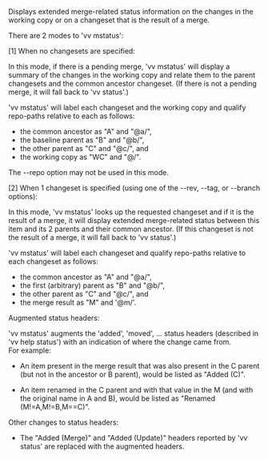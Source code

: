 Displays extended merge-related status information on the changes 
in the working copy or on a changeset that is the result of a merge.

There are 2 modes to 'vv mstatus':

[1] When no changesets are specified:

In this mode, if there is a pending merge, 'vv mstatus' will display
a summary of the changes in the working copy and relate them to the
parent changesets and the common ancestor changeset.  (If there is not
a pending merge, it will fall back to 'vv status'.)

'vv mstatus' will label each changeset and the working copy and qualify
repo-paths relative to each as follows:
* the common ancestor as "A" and "@a/",
* the baseline parent as "B" and "@b/",
* the other parent as "C" and "@c/", and
* the working copy as "WC" and "@/".

The --repo option may not be used in this mode.


[2] When 1 changeset is specified (using one of the --rev, --tag, or --branch options):

In this mode, 'vv mstatus' looks up the requested changeset and if it
is the result of a merge, it will display extended merge-related status
between this item and its 2 parents and their common ancestor.
(If this changeset is not the result of a merge, it will fall back to 'vv status'.)

'vv mstatus' will label each changeset and qualify repo-paths relative to each
changeset as follows:
* the common ancestor as "A" and "@a/",
* the first (arbitrary) parent as "B" and "@b/",
* the other parent as "C" and "@c/", and
* the merge result as "M" and '@m/'.


Augmented status headers:

'vv mstatus' augments the 'added', 'moved', ... status headers (described in 'vv help status')
with an indication of where the change came from.  
For example:

* An item present in the merge result that was also present in the C parent (but not in the ancestor
  or B parent), would be listed as "Added (C)".

* An item renamed in the C parent and with that value in the M (and with the original name in A and B),
  would be listed as "Renamed (M!=A,M!=B,M==C)".


Other changes to status headers:
* The "Added (Merge)" and "Added (Update)" headers reported by 'vv status' are replaced with the augmented headers.




